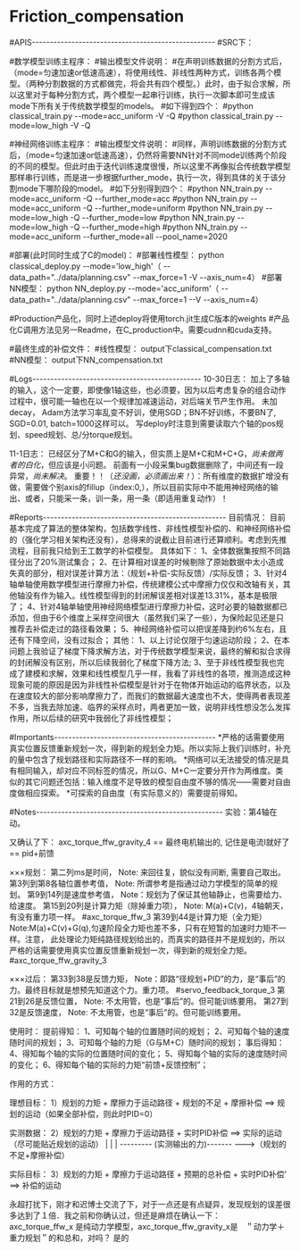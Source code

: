 
# Friction_compensation
#APIS---------------------------------------------------
#SRC下：

#数学模型训练主程序：
#输出模型文件说明：
#在声明训练数据的分割方式后，（mode=匀速加速or低速高速），将使用线性、非线性两种方式，训练各两个模型。（两种分割数据的方式都做完，将会共有四个模型。）此时，由于拟合求解，所以这里对于每种分割方式，两个模型一起串行训练，执行一次脚本即可生成该mode下所有关于传统数学模型的models。
#如下得到四个：
#python classical_train.py  --mode=acc_uniform -V -Q
#python classical_train.py  --mode=low_high -V -Q


#神经网络训练主程序：
#输出模型文件说明：
#同样，声明训练数据的分割方式后，（mode=匀速加速or低速高速），仍然将需要NN针对不同mode训练两个阶段的不同的模型。但此时由于迭代训练速度很慢，所以这里不再像拟合传统数学模型那样串行训练，而是进一步根据further_mode，执行一次，得到具体的关于该分割mode下哪阶段的model。
#如下分别得到四个：
#python NN_train.py  --mode=acc_uniform -Q --further_mode=acc
#python NN_train.py  --mode=acc_uniform -Q --further_mode=uniform
#python NN_train.py  --mode=low_high -Q --further_mode=low
#python NN_train.py  --mode=low_high -Q --further_mode=high
#python NN_train.py  --mode=acc_uniform  --further_mode=all --pool_name=2020

#部署(此时同时生成了C的model)：
#部署线性模型： python classical_deploy.py --mode='low_high'（ --data_path="../data/planning.csv" --max_force=1 -V --axis_num=4）
#部署NN模型： python NN_deploy.py  --mode='acc_uniform'（ --data_path="../data/planning.csv" --max_force=1 --V --axis_num=4）

#Production产品化，同时上述deploy将使用torch.jit生成C版本的weights
#产品化C调用方法见另一Readme，在C_production中。需要cudnn和cuda支持。

#最终生成的补偿文件：
#线性模型： output下classical_compensation.txt
#NN模型： output下NN_compensation.txt











#Logs-----------------------------------------------
10-30日志：
加上了多轴的输入，这个一定要，即使像1轴这些，也必须要，因为以后考虑复杂的组合动作过程中，很可能一轴也在以一个规律加减速运动，对后端关节产生作用。
未加decay， Adam方法学习率乱变不好训，使用SGD；BN不好训练，不要BN了, SGD=0.01, batch=1000这样可以。
写deploy时注意到需要读取六个轴的pos规划、speed规划、总/分torque规划。


11-1日志：
已经区分了M+C和G的输入，但实质上是M+C和M+C+G，*尚未做两者的白化*，但应该是小问题。
前面有一小段采集bug数据删除了，中间还有一段异常，*尚未解决*。
重要！！（*还没画，必须画出来！*）：所有维度的数据扩增没有做，需要做个别axis的fillup（index:0,），所以目前实际中不能用神经网络的输出、或者，只能采一条，训一条，用一条（即适用重复动作）！








#Reports---------------------------------------------------
目前情况：
目前基本完成了算法的整体架构，包括数学线性、非线性模型补偿的、和神经网络补偿的（强化学习相关架构还没有），总得来的说截止目前进行还算顺利。考虑到先推流程，目前我只给到王工数学的补偿模型。
具体如下：
1、全体数据集按照不同路径分出了20%测试集合；
2、在计算相对误差的时候剔除了原始数据中太小造成失真的部分，相对误差计算方法：（规划+补偿-实际反馈）/实际反馈；
3、针对4轴单轴使用数学模型进行摩擦力补偿，传统建模公式中摩擦力仅仅和改轴有关，其他轴没有作为输入。线性模型得到的封闭解误差相对误差13.31%，基本是极限了；
4、针对4轴单轴使用神经网络模型进行摩擦力补偿，这时必要的轴数据都已添加，但由于6个维度上采样空间很大（虽然我们采了一些），为保险起见还是只推荐去补偿走过的路径看效果；
5、神经网络补偿可以把误差降到约6%左右，且还有下降空间，没有过拟合；
其他：
1、以上讨论仅限于匀速运动阶段；
2、在本问题上我验证了梯度下降求解方法，对于传统数学模型来说，最终的解和拟合求得的封闭解没有区别，所以后续我弱化了梯度下降方法;
3、至于非线性模型我也完成了建模和求解，效果和线性模型几乎一样，我看了非线性的各项，推测造成这种现象可能的原因是因为非线性补偿模型是针对于在物体开始运动的临界状态，以及在速度较大的部分影响摩擦力了，而我们的数据最大速度也不大，使得两者表现差不多，当我去除加速、临界的采样点时，两者更加一致，说明非线性想没怎么发挥作用，所以后续的研究中我弱化了非线性模型；



#Importants---------------------------------------------
*严格的话需要使用真实位置反馈重新规划一次，得到新的规划全力矩。所以实际上我们训练时，补充的量中包含了规划路径和实际路径不一样的影响。
*网络可以无法接受的情况是具有相同输入，却对应不同标签的情况，所以G、M+C一定要分开作为两维度。类似的其它问题还包括：输入维度不足导致的模型自由度不够的情况——需要对自由度做相应探索。
*可探索的自由度（有实际意义的）需要提前得知。







#Notes----------------------------------------------------
实验：第4轴在动。

又确认了下：
axc_torque_ffw_gravity_4  ==  最终电机输出的, 记住是电流I就好了  == pid+前馈

×××规划：
第二列ms是时间，        Note: 来回往复，貌似没有间断, 需要自己取出。
第3列到第8各轴位置参考值，  Note: 所谓参考是指通过动力学模型的简单的规划。
第9到14列是速度参考值，             Note：规划为了保证其他轴静止，也需要给力、给速度。
第15到20列是计算力矩（除掉重力项）， Note: M(a)+C(v)，4轴朝天，有没有重力项一样。
#axc_torque_ffw_3
第39到44是计算力矩（全力矩）    Note:M(a)+C(v)+G(q),匀速阶段全力矩也差不多，只有在短暂的加速时力矩不一样。注意， 此处理论力矩纯路径规划给出的，而真实的路径并不是规划的，所以严格的话需要使用真实位置反馈重新规划一次，得到新的规划全力矩。
#axc_torque_ffw_gravity_3

×××过后：
第33到38是反馈力矩，   Note：即路“径规划+PID”的力，是“事后”的力。最终目标就是想预先知道这个力。重力项。
#servo_feedback_torque_3
第21到26是反馈位置，    Note: 不太用管，也是“事后”的。但可能训练要用。
第27到32是反馈速度，    Note: 不太用管，也是“事后”的。但可能训练要用。

使用时：
    提前得知：
        1、可知每个轴的位置随时间的规划；
        2、可知每个轴的速度随时间的规划；
        3、可知每个轴的力矩（G与M+C）随时间的规划；
    事后得知：
        4、得知每个轴的实际的位置随时间的变化；
        5、得知每个轴的实际的速度随时间的变化；
        6、得知每个轴的实际的力矩“前馈+反馈控制”；


作用的方式：

理想目标：    1）规划的力矩 + 摩擦力于运动路径 + 规划的不足 + 摩擦补偿    ==> 规划的运动（如果全部补偿，则此时PID=0）
                                                            
实测数据：    2）规划的力矩 + 摩擦力于运动路径 + 实时PID补偿             ==> 实际的运动（尽可能贴近规划的运动）
                      |                             |    |
                      --------- (实测输出的力)-------    --->（规划的不足+摩擦补偿）

实际目标：    3）规划的力矩 + 摩擦力于运动路径 + 预期的总补偿 + 实时PID补偿' ==> 补偿的运动


永超打扰下，刚才和迟博士交流了下，对于一点还是有点疑异，发现规划的误差很多达到了１倍．我之前和你确认过，但还是麻烦在确认一下：　axc_torque_ffw_x 是纯动力学模型，axc_torque_ffw_gravity_x是　＂动力学＋重力规划＂的和总和，对吗？
是的

